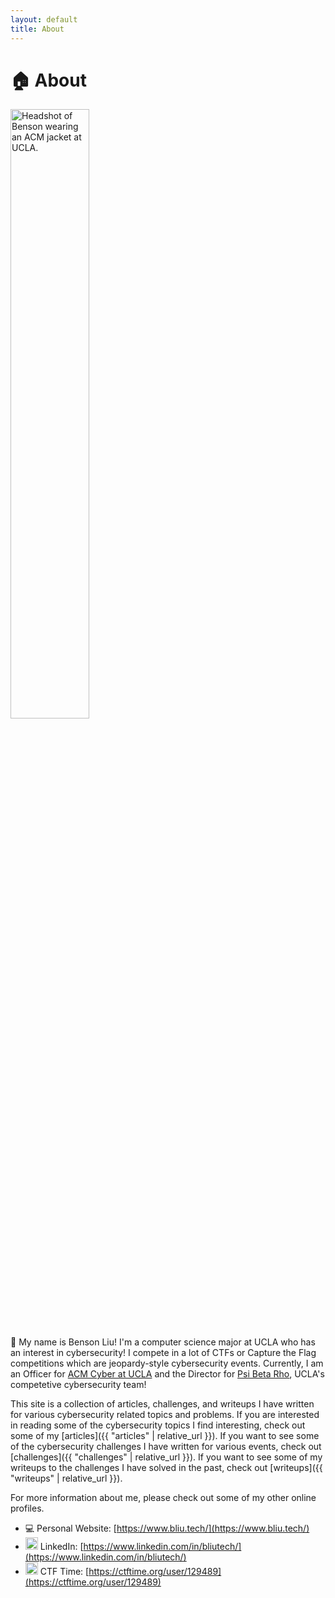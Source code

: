 ```yaml
---
layout: default
title: About
---
```

# 🏠 About

<img src="{{ '/assets/images/bliu-headshot.jpg' | relative_url }}" alt="Headshot of Benson wearing an ACM jacket at UCLA." width="50%">

👋 My name is Benson Liu! I'm a computer science major at UCLA who has an interest in cybersecurity! I compete in a lot of CTFs or Capture the Flag competitions which are jeopardy-style cybersecurity events. Currently, I am an Officer for [ACM Cyber at UCLA](https://acmcyber.com/) and the Director for [Psi Beta Rho](https://pbr.uclaacm.com/), UCLA's competetive cybersecurity team!

This site is a collection of articles, challenges, and writeups I have written for various cybersecurity related topics and problems. If you are interested in reading some of the cybersecurity topics I find interesting, check out some of my [articles]({{ "articles" | relative_url }}). If you want to see some of the cybersecurity challenges I have written for various events, check out [challenges]({{ "challenges" | relative_url }}). If you want to see some of my writeups to the challenges I have solved in the past, check out [writeups]({{ "writeups" | relative_url }}).

For more information about me, please check out some of my other online profiles.

- 💻 Personal Website: [https://www.bliu.tech/](https://www.bliu.tech/)
- <img src="https://upload.wikimedia.org/wikipedia/commons/c/ca/LinkedIn_logo_initials.png" width=20px class="contacts" /> LinkedIn: [https://www.linkedin.com/in/bliutech/](https://www.linkedin.com/in/bliutech/)
- <img src="https://pbs.twimg.com/profile_images/2189766987/ctftime-logo-avatar_400x400.png" width=20px class="contacts" /> CTF Time: [https://ctftime.org/user/129489](https://ctftime.org/user/129489)